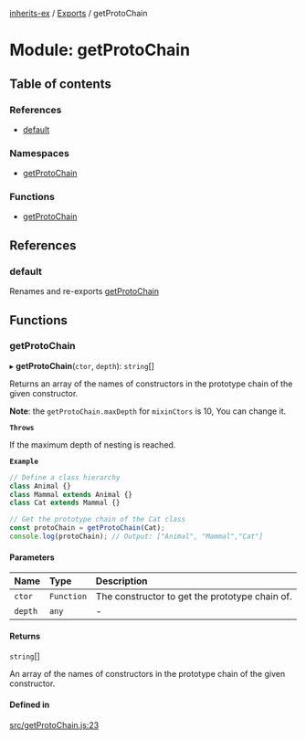 [inherits-ex](../README.md) / [Exports](../modules.md) / getProtoChain

# Module: getProtoChain

## Table of contents

### References

- [default](getProtoChain.md#default)

### Namespaces

- [getProtoChain](getProtoChain.getProtoChain.md)

### Functions

- [getProtoChain](getProtoChain.md#getprotochain)

## References

### default

Renames and re-exports [getProtoChain](getProtoChain.md#getprotochain)

## Functions

### getProtoChain

▸ **getProtoChain**(`ctor`, `depth`): `string`[]

Returns an array of the names of constructors in the prototype chain of the given constructor.

**Note**: the `getProtoChain.maxDepth` for `mixinCtors` is 10, You can change it.

**`Throws`**

If the maximum depth of nesting is reached.

**`Example`**

```ts
// Define a class hierarchy
class Animal {}
class Mammal extends Animal {}
class Cat extends Mammal {}

// Get the prototype chain of the Cat class
const protoChain = getProtoChain(Cat);
console.log(protoChain); // Output: ["Animal", "Mammal","Cat"]
```

#### Parameters

| Name | Type | Description |
| :------ | :------ | :------ |
| `ctor` | `Function` | The constructor to get the prototype chain of. |
| `depth` | `any` | - |

#### Returns

`string`[]

An array of the names of constructors in the prototype chain of the given constructor.

#### Defined in

[src/getProtoChain.js:23](https://github.com/snowyu/inherits-ex.js/blob/fe6c4cf/src/getProtoChain.js#L23)
